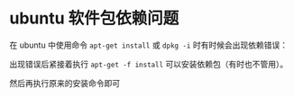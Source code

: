 # ubuntu 软件包依赖问题

在 ubuntu 中使用命令 `apt-get install` 或 `dpkg -i` 时有时候会出现依赖错误：

出现错误后紧接着执行 `apt-get -f install` 可以安装依赖包（有时也不管用）。

然后再执行原来的安装命令即可